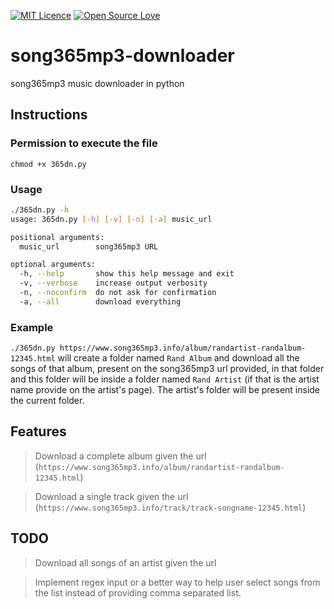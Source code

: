 [![MIT Licence](https://badges.frapsoft.com/os/mit/mit-175x39.png?v=103)](https://opensource.org/licenses/mit-license.php)
[![Open Source Love](https://badges.frapsoft.com/os/v2/open-source-175x29.png?v=103)](https://github.com/ellerbrock/open-source-badge/)

# song365mp3-downloader
song365mp3 music downloader in python

## Instructions

### Permission to execute the file
`chmod +x 365dn.py`

### Usage
```bash 
./365dn.py -h
usage: 365dn.py [-h] [-v] [-n] [-a] music_url

positional arguments:
  music_url        song365mp3 URL

optional arguments:
  -h, --help       show this help message and exit
  -v, --verbose    increase output verbosity
  -n, --noconfirm  do not ask for confirmation
  -a, --all        download everything
```

### Example
`./365dn.py https://www.song365mp3.info/album/randartist-randalbum-12345.html` will create a folder named `Rand Album` and
download all the songs of that album, present on the song365mp3 url provided, in that folder and this folder will be inside a 
folder named `Rand Artist` (if that is the artist name provide on the artist's page). The artist's folder will be present inside
the current folder.

## Features

> Download a complete album given the url (`https://www.song365mp3.info/album/randartist-randalbum-12345.html`)

> Download a single track given the url (`https://www.song365mp3.info/track/track-songname-12345.html`)

## TODO

> Download all songs of an artist given the url

> Implement regex input or a better way to help user select songs from the list instead of providing comma separated list.
